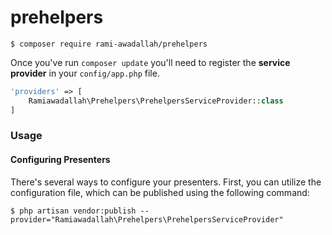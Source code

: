 # prehelpers


```
$ composer require rami-awadallah/prehelpers
```

Once you've run `composer update` you'll need to register the **service provider** in your `config/app.php` file.

```php
'providers' => [
    Ramiawadallah\Prehelpers\PrehelpersServiceProvider::class
]
```

### Usage

#### Configuring Presenters

There's several ways to configure your presenters. First, you can utilize the configuration file, which can be published using the following command:

```
$ php artisan vendor:publish --provider="Ramiawadallah\Prehelpers\PrehelpersServiceProvider"
```